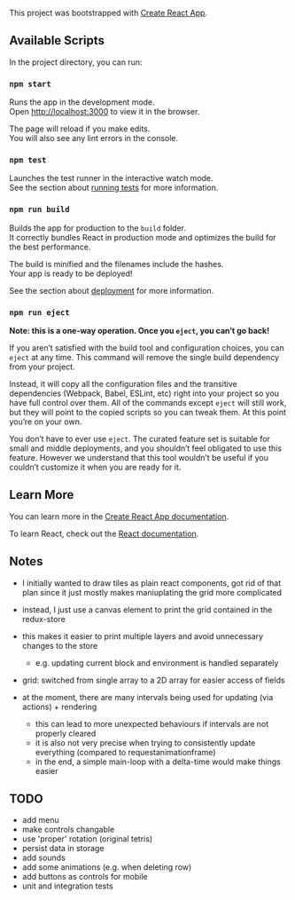 This project was bootstrapped with [Create React App](https://github.com/facebook/create-react-app).

## Available Scripts

In the project directory, you can run:

### `npm start`

Runs the app in the development mode.<br>
Open [http://localhost:3000](http://localhost:3000) to view it in the browser.

The page will reload if you make edits.<br>
You will also see any lint errors in the console.

### `npm test`

Launches the test runner in the interactive watch mode.<br>
See the section about [running tests](https://facebook.github.io/create-react-app/docs/running-tests) for more information.

### `npm run build`

Builds the app for production to the `build` folder.<br>
It correctly bundles React in production mode and optimizes the build for the best performance.

The build is minified and the filenames include the hashes.<br>
Your app is ready to be deployed!

See the section about [deployment](https://facebook.github.io/create-react-app/docs/deployment) for more information.

### `npm run eject`

**Note: this is a one-way operation. Once you `eject`, you can’t go back!**

If you aren’t satisfied with the build tool and configuration choices, you can `eject` at any time. This command will remove the single build dependency from your project.

Instead, it will copy all the configuration files and the transitive dependencies (Webpack, Babel, ESLint, etc) right into your project so you have full control over them. All of the commands except `eject` will still work, but they will point to the copied scripts so you can tweak them. At this point you’re on your own.

You don’t have to ever use `eject`. The curated feature set is suitable for small and middle deployments, and you shouldn’t feel obligated to use this feature. However we understand that this tool wouldn’t be useful if you couldn’t customize it when you are ready for it.

## Learn More

You can learn more in the [Create React App documentation](https://facebook.github.io/create-react-app/docs/getting-started).

To learn React, check out the [React documentation](https://reactjs.org/).



## Notes
- I initially wanted to draw tiles as plain react components, got rid of that plan since it just mostly makes maniuplating the grid more complicated
- instead, I just use a canvas element to print the grid contained in the redux-store
- this makes it easier to print multiple layers and avoid unnecessary changes to the store
    - e.g. updating current block and environment is handled separately

- grid: switched from single array to a 2D array for easier access of fields
- at the moment, there are many intervals being used for updating (via actions) + rendering
    - this can lead to more unexpected behaviours if intervals are not properly cleared
    - it is also not very precise when trying to consistently update everything (compared to requestanimationframe)
    - in the end, a simple main-loop with a delta-time would make things easier

## TODO
- add menu
- make controls changable
- use 'proper' rotation (original tetris)
- persist data in storage
- add sounds
- add some animations (e.g. when deleting row)
- add buttons as controls for mobile
- unit and integration tests